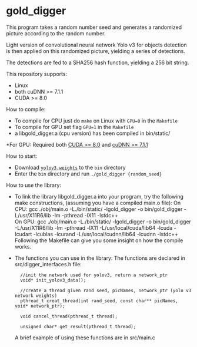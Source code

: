 # gold_digger
This program takes a random number seed and generates a randomized picture according to the random number.

Light version of convolutional neural network Yolo v3 for objects detection is then applied on this randomized picture, yielding a series of detections.

The detections are fed to a SHA256 hash function, yielding a 256 bit string.

This repository supports:

* Linux
* both cuDNN >= 7.1.1
* CUDA >= 8.0

How to compile:
* To compile for CPU just do `make` on Linux with `GPU=0` in the `Makefile` 
* To compile for GPU set flag `GPU=1` in the `Makefile` 
* a libgold_digger.a (cpu version) has been compiled in bin/static/
    
*For GPU:  Required both [CUDA >= 8.0](https://developer.nvidia.com/cuda-toolkit-archive) and [cuDNN >= 7.1.1](https://developer.nvidia.com/rdp/cudnn-archive)

How to start:
* Download [`yolov3.weights`](https://pjreddie.com/media/files/yolov3.weights) to the `bin` directory
* Enter the `bin` directory and run `./gold_digger {random_seed}`

How to use the library:
* To link the library libgold_digger.a into your program, try the following make constructions, (assuming you have a compiled main.o file):
    On CPU:
        gcc ./obj/main.o -L./bin/static/ -lgold_digger -o bin/gold_digger -L/usr/X11R6/lib -lm -pthread -lX11 -lstdc++  
    On GPU:
        gcc ./obj/main.o -L./bin/static/ -lgold_digger -o bin/gold_digger -L/usr/X11R6/lib -lm -pthread -lX11 -L/usr/local/cuda/lib64 -lcuda -lcudart -lcublas -lcurand -L/usr/local/cudnn/lib64 -lcudnn -lstdc++ 
    Following the Makefile can give you some insight on how the compile works.
    
* The functions you can use in the library:
    The functions are declared in src/digger_interfaces.h file:
    
        //init the network used for yolov3, return a network_ptr
        void* init_yolov3_data();

        //create a thread given rand seed, picNames, network_ptr (yolo v3 network weights)
        pthread_t creat_thread(int rand_seed, const char** picNames, void* network_ptr);

        void cancel_thread(pthread_t thread);

        unsigned char* get_result(pthread_t thread);
    A brief example of using these functions are in src/main.c

